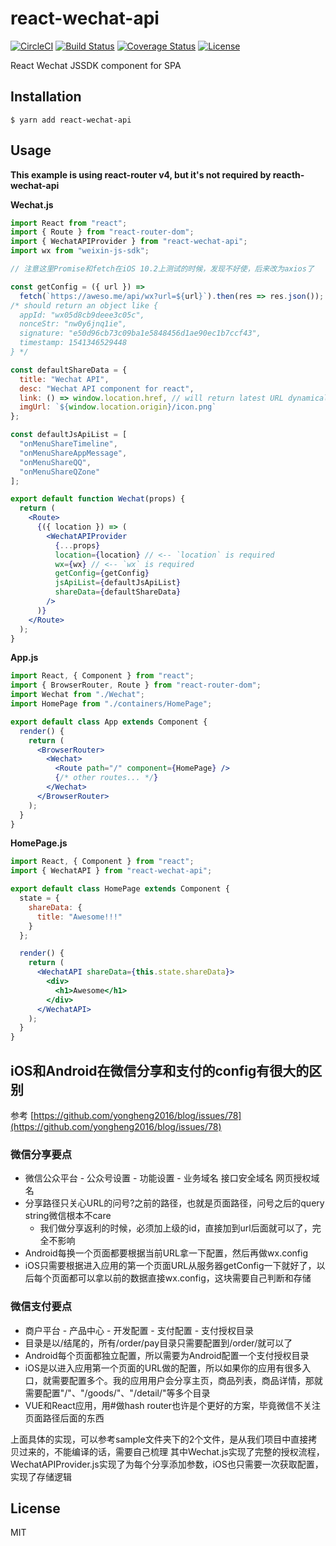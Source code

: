 # react-wechat-api

[![CircleCI](https://circleci.com/gh/Cap32/react-wechat-api.svg?style=shield)](https://circleci.com/gh/Cap32/react-wechat-api)
[![Build Status](https://travis-ci.org/Cap32/react-wechat-api.svg?branch=master)](https://travis-ci.org/Cap32/react-wechat-api)
[![Coverage Status](https://coveralls.io/repos/github/Cap32/react-wechat-api/badge.svg?branch=master)](https://coveralls.io/github/Cap32/react-wechat-api?branch=master)
[![License](https://img.shields.io/badge/license-MIT_License-brightgreen.svg?style=flat)](https://github.com/Cap32/react-wechat-api/blob/master/LICENSE.md)

React Wechat JSSDK component for SPA

## Installation

```config
$ yarn add react-wechat-api
```

## Usage

**This example is using react-router v4, but it's not required by reacth-wechat-api**

**Wechat.js**

```jsx
import React from "react";
import { Route } from "react-router-dom";
import { WechatAPIProvider } from "react-wechat-api";
import wx from "weixin-js-sdk";

// 注意这里Promise和fetch在iOS 10.2上测试的时候，发现不好使，后来改为axios了

const getConfig = ({ url }) =>
  fetch(`https://aweso.me/api/wx?url=${url}`).then(res => res.json());
/* should return an object like {
  appId: "wx05d8cb9deee3c05c",
  nonceStr: "nw0y6jnq1ie",
  signature: "e50d96cb73c09ba1e5848456d1ae90ec1b7ccf43",
  timestamp: 1541346529448
} */

const defaultShareData = {
  title: "Wechat API",
  desc: "Wechat API component for react",
  link: () => window.location.href, // will return latest URL dynamically
  imgUrl: `${window.location.origin}/icon.png`
};

const defaultJsApiList = [
  "onMenuShareTimeline",
  "onMenuShareAppMessage",
  "onMenuShareQQ",
  "onMenuShareQZone"
];

export default function Wechat(props) {
  return (
    <Route>
      {({ location }) => (
        <WechatAPIProvider
          {...props}
          location={location} // <-- `location` is required
          wx={wx} // <-- `wx` is required
          getConfig={getConfig}
          jsApiList={defaultJsApiList}
          shareData={defaultShareData}
        />
      )}
    </Route>
  );
}
```

**App.js**

```jsx
import React, { Component } from "react";
import { BrowserRouter, Route } from "react-router-dom";
import Wechat from "./Wechat";
import HomePage from "./containers/HomePage";

export default class App extends Component {
  render() {
    return (
      <BrowserRouter>
        <Wechat>
          <Route path="/" component={HomePage} />
          {/* other routes... */}
        </Wechat>
      </BrowserRouter>
    );
  }
}
```

**HomePage.js**

```jsx
import React, { Component } from "react";
import { WechatAPI } from "react-wechat-api";

export default class HomePage extends Component {
  state = {
    shareData: {
      title: "Awesome!!!"
    }
  };

  render() {
    return (
      <WechatAPI shareData={this.state.shareData}>
        <div>
          <h1>Awesome</h1>
        </div>
      </WechatAPI>
    );
  }
}
```

## iOS和Android在微信分享和支付的config有很大的区别
参考 [https://github.com/yongheng2016/blog/issues/78](https://github.com/yongheng2016/blog/issues/78)

### 微信分享要点
+ 微信公众平台 - 公众号设置 - 功能设置 - 业务域名 接口安全域名 网页授权域名
+ 分享路径只关心URL的问号?之前的路径，也就是页面路径，问号之后的query string微信根本不care
    + 我们做分享返利的时候，必须加上级的id，直接加到url后面就可以了，完全不影响
+ Android每换一个页面都要根据当前URL拿一下配置，然后再做wx.config
+ iOS只需要根据进入应用的第一个页面URL从服务器getConfig一下就好了，以后每个页面都可以拿以前的数据直接wx.config，这块需要自己判断和存储

### 微信支付要点
+ 商户平台 - 产品中心 - 开发配置 - 支付配置 - 支付授权目录
+ 目录是以/结尾的，所有/order/pay目录只需要配置到/order/就可以了
+ Android每个页面都独立配置，所以需要为Android配置一个支付授权目录
+ iOS是以进入应用第一个页面的URL做的配置，所以如果你的应用有很多入口，就需要配置多个。我的应用用户会分享主页，商品列表，商品详情，那就需要配置"/"、"/goods/"、"/detail/"等多个目录
+ VUE和React应用，用#做hash router也许是个更好的方案，毕竟微信不关注页面路径后面的东西

上面具体的实现，可以参考sample文件夹下的2个文件，是从我们项目中直接拷贝过来的，不能编译的话，需要自己梳理
其中Wechat.js实现了完整的授权流程，WechatAPIProvider.js实现了为每个分享添加参数，iOS也只需要一次获取配置，实现了存储逻辑

## License

MIT
